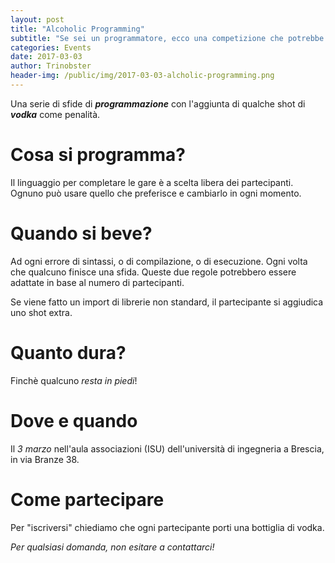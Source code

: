 ```yaml
---
layout: post
title: "Alcoholic Programming"
subtitle: "Se sei un programmatore, ecco una competizione che potrebbe davvero stuzzicarti e che non capita tutti i giorni!"
categories: Events
date: 2017-03-03
author: Trinobster
header-img: /public/img/2017-03-03-alcholic-programming.png
---
```


Una serie di sfide di ***programmazione*** con l'aggiunta di qualche shot di ***vodka*** come penalità.

# Cosa si programma?

Il linguaggio per completare le gare è a scelta libera dei partecipanti. Ognuno può usare quello che preferisce e cambiarlo in ogni momento.

# Quando si beve?

Ad ogni errore di sintassi, o di compilazione, o di esecuzione.
Ogni volta che qualcuno finisce una sfida.
Queste due regole potrebbero essere adattate in base al numero di partecipanti.

Se viene fatto un import di librerie non standard, il partecipante si aggiudica uno shot extra.

# Quanto dura?

Finchè qualcuno *resta in piedi*!

# Dove e quando

Il *3 marzo* nell'aula associazioni (ISU) dell'università di ingegneria a Brescia, in via Branze 38.

# Come partecipare

Per "iscriversi" chiediamo che ogni partecipante porti una bottiglia di vodka.

*Per qualsiasi domanda, non esitare a contattarci!*
